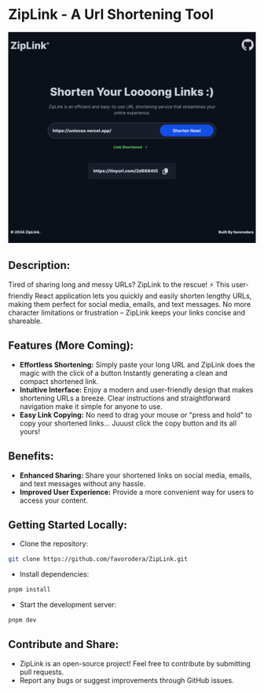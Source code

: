 # ZipLink - A Url Shortening Tool

![ZipLink Screenshot](./assets/images/ziplink.png)

###

###

## Description:

Tired of sharing long and messy URLs? ZipLink to the rescue! ⚡ This user-friendly React application lets you quickly and easily shorten lengthy URLs, making them perfect for social media, emails, and text messages. No more character limitations or frustration – ZipLink keeps your links concise and shareable.

###

###

## Features (More Coming):

- **Effortless Shortening:** Simply paste your long URL and ZipLink does the magic with the click of a button Instantly generating a clean and compact shortened link.
- **Intuitive Interface:** Enjoy a modern and user-friendly design that makes shortening URLs a breeze. Clear instructions and straightforward navigation make it simple for anyone to use.
- **Easy Link Copying:** No need to drag your mouse or "press and hold" to copy your shortened links... Juuust click the copy button and its all yours!

###

###

## Benefits:

- **Enhanced Sharing:** Share your shortened links on social media, emails, and text messages without any hassle.
- **Improved User Experience:** Provide a more convenient way for users to access your content.

###

###

## Getting Started Locally:

- Clone the repository:

```bash
git clone https://github.com/favorodera/ZipLink.git
```

- Install dependencies:

```bash
pnpm install
```

- Start the development server:

```bash
pnpm dev
```

###

###

## Contribute and Share:

- ZipLink is an open-source project! Feel free to contribute by submitting pull requests.
- Report any bugs or suggest improvements through GitHub issues.

###
